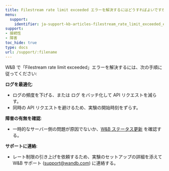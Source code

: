 ```yaml
---
title: Filestream rate limit exceeded エラーを解決するにはどうすればよいですか？
menu:
  support:
    identifier: ja-support-kb-articles-filestream_rate_limit_exceeded_error
support:
- 接続性
- 障害
toc_hide: true
type: docs
url: /support/:filename
---
```


W&B で「Filestream rate limit exceeded」エラーを解決するには、次の手順に従ってください:

**ログを最適化**:
  - ログの頻度を下げる、または ログ をバッチ化して API リクエストを減らす。
  - 同時の API リクエストを避けるため、実験の開始時刻をずらす。

**障害の有無を確認**:
  - 一時的なサーバー側の問題が原因でないか、[W&B ステータス更新](https://status.wandb.com) を確認する。

**サポートに連絡**:
  - レート制限の引き上げを依頼するため、実験のセットアップの詳細を添えて W&B サポート (support@wandb.com) に連絡する。